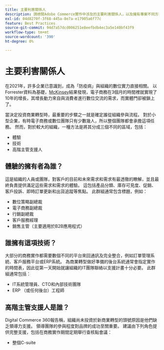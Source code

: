 ```yaml
---
title: 主要利害關係人
description: 請檢閱Adobe Commerce實作中涉及的主要利害關係人，以及擁有專案不同方面的人員。
exl-id: 04d8270f-3f68-445a-8e7a-e17905a6f77c
feature: Best Practices
source-git-commit: 94d7a57dcd006251e8eefbdb4ec3a5e140bf43f9
workflow-type: tm+mt
source-wordcount: '390'
ht-degree: 0%

---
```


# 主要利害關係人

在2021年，許多企業已意識到，成為「防疫病」與組織的數位實力直接相關。 以Forrester資料為基礎，[McKinsey](https://www.mckinsey.com/business-functions/strategy-and-corporate-finance/our-insights/five-fifty-the-quickening)結果發現，電子商務在3個月的時間裡就實現了10年的增長，其增長動力來自與消費者進行數位交流的需求，而實體門卻被鎖上了。

當決定投資商業轉型時，最重要的步驟之一就是確定誰從組織參與流程。 對於小型企業，有時電子商務或數位團隊只有少數幾人，所以整個團隊都會承擔這項任務。 然而，對於較大的組織，一種方法是將其分成三個不同的區域，包括：

- 體驗
- 技術
- 高階主管支援人

## 體驗的擁有者為誰？

這是組織的人員或團隊，對客戶的目前和未來需求和需求有最透徹的瞭解，並且最終負責提供滿足這些需求和需求的體驗。 這包括產品分類、庫存可見度、促銷、客戶投訴、即時訂單更新和出貨追蹤等焦點。 此群組通常包含標題，例如：

- 數位策略副總裁
- 電子商務副總裁
- 行銷副總裁
- 客戶服務經理
- 銷售主管（主要適用於B2B應用程式）

## 誰擁有這項技術？

大部分的商務實作都需要數個不同的平台來回通訊及完全整合，例如訂單管理系統、客戶服務平台或ERP系統。 為商業轉型做好準備的後台系統通常會指定實作的時間表，因此從第一天開始就讓組織的IT團隊聯絡以支援計畫十分必要。 此群組通常包括：

- IT系統管理員、CTO和內部技術團隊
- ERP （或任何後台）工程師

## 高階主管支援人是誰？

Digital Commerce 360報告稱，組織尚未投資於新商業轉型的頭號原因是他們缺乏領導力支援。 領導團隊的參與程度對品牌的成功至關重要。 建議由下列角色提供完整支援，包括在商務實作期間定期舉行查核點會議：

- 整個C-suite
